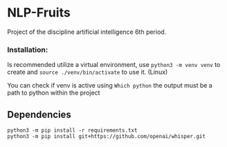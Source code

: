 # NLP-Fruits
Project of the discipline artificial intelligence 6th period.


### Installation:
Is recommended utilize a virtual environment, use `python3 -m venv venv` to create and `source ./venv/bin/activate` to use it. (Linux)

You can check if venv is active using `Which python` the output must be a path to python within the project

## Dependencies
`python3 -m pip install -r requirements.txt` \
`python3 -m pip install git+https://github.com/openai/whisper.git`

